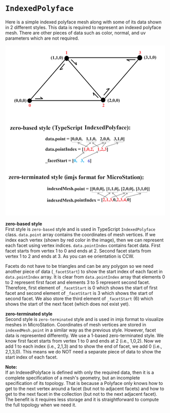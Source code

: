 # `IndexedPolyface`

Here is a simple indexed polyface mesh along with some of its data shown in 2 different styles. This data is required to represent an indexed polyface mesh. There are other pieces of data such as color, normal, and uv parameters which are not required.

![>](./figs/Polyface/simplePolyfaceMesh.png)

**zero-based style**<br>
First style is `zero-based` style and is used in TypeScript `IndexedPolyface` class. `data.point` array contains the coordinates of mesh vertices. If we index each vertex (shown by red color in the image), then we can represent each facet using vertex indices. `data.pointIndex` contains facet data. First facet starts from vertex 1 to 0 and ends at 2. Second facet starts from vertex 1 to 2 and ends at 3. As you can ee orientation is CCW.

Facets do not have to be triangles and can be any polygon so we need another piece of data (`_facetStart`) to show the start index of each facet in `data.pointIndex` array. It is clear from `data.pointIndex` array that elements 0 to 2 represent first facet and elements 3 to 5 represent second facet. Therefore, first element of `_facetStart` is 0 which shows the start of first facet and second element of `_facetStart` is 3 which shows the start of second facet. We also store the third element of `_facetStart` (6) which shows the start of the next facet (which does not exist yet).

**zero-terminated style**<br>
Second style is `zero-terminated` style and is used in imjs format to visualize meshes in MicroStation. Coordinates of mesh vertices are stored in `indexedMesh.point` in a similar way as the previous style. However, facet data is represented differently. We use a 1-based zero-terminated style. We know first facet starts from vertex 1 to 0 and ends at 2 (i.e., 1,0,2). Now we add 1 to each index (i.e., 2,1,3) and to show the end of facet, we add 0 (i.e., 2,1,3,0). This means we do NOT need a separate piece of data to show the start index of each facet.

**Note:**<br>
If an IndexedPolyface is defined with only the required data, then it is a complete specification of a mesh's geometry, but an incomplete specification of its topology. That is because a Polyface only knows how to get to the next vertex around a facet (but not to adjacent facets) and how to get to the next facet in the collection (but not to the next adjacent facet). The benefit is it requires less storage and it is straightforward to compute the full topology when we need it.